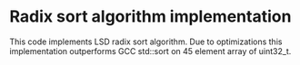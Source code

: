 Radix sort algorithm implementation
===================================
This code implements LSD radix sort algorithm.
Due to optimizations this implementation outperforms GCC std::sort on 45 element array of uint32_t.
